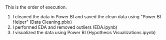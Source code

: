 This is the order of execution.
1. I cleaned the data in Power BI and saved the clean data using "Power BI Helper" (Data Cleaning.pbix)
2. I performed EDA and removed outliers (EDA.ipynb)
3. I visualized the data using Power BI (Hypothesis Visualizations.ipynb)
